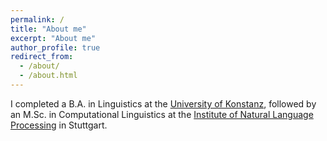 ```yaml
---
permalink: /
title: "About me"
excerpt: "About me"
author_profile: true
redirect_from: 
  - /about/
  - /about.html
---
```


I completed a B.A. in Linguistics at the [University of Konstanz](https://www.uni-konstanz.de/en/), followed by an M.Sc. in Computational Linguistics at the [Institute of Natural Language Processing](https://www.ims.uni-stuttgart.de/en/) in Stuttgart. 
